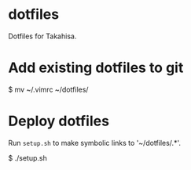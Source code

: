 # dotfiles
Dotfiles for Takahisa.

# Add existing dotfiles to git
$ mv ~/.vimrc ~/dotfiles/

# Deploy dotfiles
Run `setup.sh` to make symbolic links to '~/dotfiles/.*'.

$ ./setup.sh
